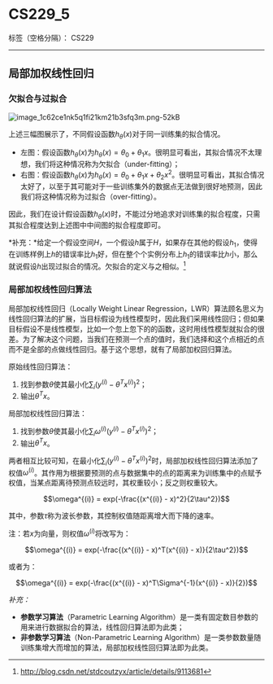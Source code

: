 ﻿# CS229_5

标签（空格分隔）： CS229

---

## 局部加权线性回归  

### 欠拟合与过拟合

![image_1c62ce1nk5q1fi21km21b3sfq3m.png-52kB][1]  

上述三幅图展示了，不同假设函数$h_\theta(x)$对于同一训练集的拟合情况。  

- 左图：假设函数$h_\theta(x)$为$h_\theta(x) = \theta_0 + \theta_1x$。很明显可看出，其拟合情况不太理想，我们将这种情况称为欠拟合（under-fitting）；  
- 右图：假设函数$h_\theta(x)$为$h_\theta(x) = \theta_0 + \theta_1x + \theta_2x^2$。很明显可看出，其拟合情况太好了，以至于其可能对于一些训练集外的数据点无法做到很好地预测，因此我们将这种情况称为过拟合（over-fitting）。  

因此，我们在设计假设函数$h_\theta(x)$时，不能过分地追求对训练集的拟合程度，只需其拟合程度达到上述图中中间图的拟合程度即可。  

*补充：*给定一个假设空间$H$，一个假设$h$属于$H$，如果存在其他的假设$h_1$，使得在训练样例上$h$的错误率比$h_1$好，但在整个个实例分布上$h_1$的错误率比$h$小，那么就说假设$h$出现过拟合的情况。欠拟合的定义与之相似。[^footnote_1]  

### 局部加权线性回归算法  

局部加权线性回归（Locally Weight Linear Regression，LWR）算法顾名思义为线性回归算法的扩展，当目标假设为线性模型时，因此我们采用线性回归；但如果目标假设不是线性模型，比如一个忽上忽下的的函数，这时用线性模型就拟合的很差。为了解决这个问题，当我们在预测一个点的值时，我们选择和这个点相近的点而不是全部的点做线性回归。基于这个思想，就有了局部加权回归算法。

原始线性回归算法：  

1. 找到参数$\theta$使其最小化$\sum_i(y^{(i)} - \theta^Tx^{(i)})^2$；  
2. 输出$\theta^Tx$。  

局部加权线性回归算法：  

1. 找到参数$\theta$使其最小化$\sum_i \omega^{(i)}(y^{(i)} - \theta^Tx^{(i)})^2$；  
2. 输出$\theta^Tx$。  

两者相互比较可知，在最小化$\sum_i(y^{(i)} - \theta^Tx^{(i)})^2$时，局部加权线性回归算法添加了权值$\omega^{(i)}$。其作用为根据要预测的点与数据集中的点的距离来为训练集中的点赋予权值，当某点距离待预测点较远时，其权重较小；反之则权重较大。  

$$\omega^{(i)} = exp(-\frac{(x^{(i)} - x)^2}{2\tau^2})$$  

其中，参数$\tau$称为波长参数，其控制权值随距离增大而下降的速率。  

注：若$x$为向量，则权值$\omega^{(i)}$将改写为：  

$$\omega^{(i)} = exp(-\frac{(x^{(i)} - x)^T(x^{(i)} - x)}{2\tau^2})$$  

或者为：  

$$\omega^{(i)} = exp(-\frac{(x^{(i)} - x)^T\Sigma^{-1}(x^{(i)} - x)}{2})$$  

*补充：*  

- **参数学习算法**（Parametric Learning Algorithm）是一类有固定数目参数的用来进行数据拟合的算法，线性回归算法即为此类；  
- **非参数学习算法**（Non-Parametric Learning Algorithm）是一类参数数量随训练集增大而增加的算法，局部加权线性回归算法即为此类。

[^footnote_1]: http://blog.csdn.net/stdcoutzyx/article/details/9113681

  [1]: http://static.zybuluo.com/Rookie-FCB/dvnaoug7y4y51pvw68g6vrx0/image_1c62ce1nk5q1fi21km21b3sfq3m.png